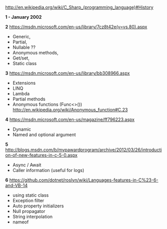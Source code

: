 
http://en.wikipedia.org/wiki/C_Sharp_(programming_language)#History

**1 - January 2002**

**2**
https://msdn.microsoft.com/en-us/library/7cz8t42e(v=vs.80).aspx

- Generic,
- Partial,
- Nullable ??
- Anonymous methods,
- Get/set,
- Static class

**3**
https://msdn.microsoft.com/en-us/library/bb308966.aspx

- Extensions
- LINQ
- Lambda
- Partial methods
- Anonymous functions (Func<>()) http://en.wikipedia.org/wiki/Anonymous_function#C.23

**4**
https://msdn.microsoft.com/en-us/magazine/ff796223.aspx

- Dynamic
- Named and optional argument

**5**
http://blogs.msdn.com/b/mvpawardprogram/archive/2012/03/26/introduction-of-new-features-in-c-5-0.aspx

- Async / Await
- Caller information (useful for logs)

**6**
https://github.com/dotnet/roslyn/wiki/Languages-features-in-C%23-6-and-VB-14

- using static class
- Exception filter
- Auto property initializers
- Null propagator
- String interpolation
- nameof


